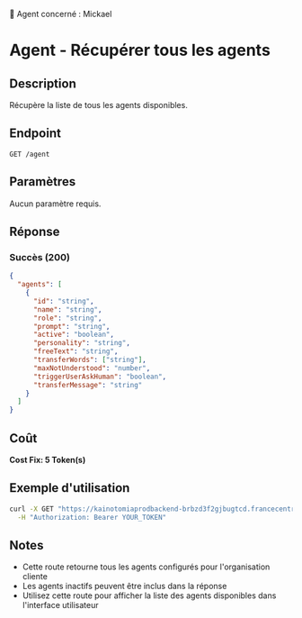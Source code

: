 🧠 Agent concerné : Mickael
# Agent - Récupérer tous les agents

## Description
Récupère la liste de tous les agents disponibles.

## Endpoint
```
GET /agent
```

## Paramètres
Aucun paramètre requis.

## Réponse

### Succès (200)
```json
{
  "agents": [
    {
      "id": "string",
      "name": "string",
      "role": "string",
      "prompt": "string",
      "active": "boolean",
      "personality": "string",
      "freeText": "string",
      "transferWords": ["string"],
      "maxNotUnderstood": "number",
      "triggerUserAskHuman": "boolean",
      "transferMessage": "string"
    }
  ]
}
```

## Coût
**Cost Fix: 5 Token(s)**

## Exemple d'utilisation

```bash
curl -X GET "https://kainotomiaprodbackend-brbzd3f2gjbugtcd.francecentral-01.azurewebsites.net/agent" \
  -H "Authorization: Bearer YOUR_TOKEN"
```

## Notes
- Cette route retourne tous les agents configurés pour l'organisation cliente
- Les agents inactifs peuvent être inclus dans la réponse
- Utilisez cette route pour afficher la liste des agents disponibles dans l'interface utilisateur 